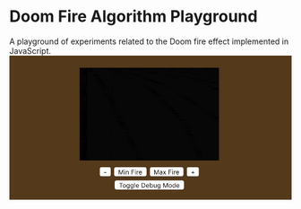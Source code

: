 # Doom Fire Algorithm Playground
A playground of experiments related to the Doom fire effect implemented in JavaScript.
![](doom-fire.gif)
